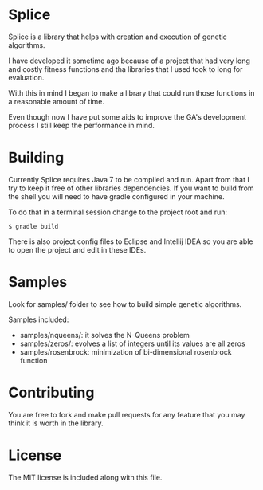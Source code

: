 Splice
==================
Splice is a library that helps with creation and execution of genetic algorithms.

I have developed it sometime ago because of a project that had very long and costly fitness functions and tha libraries
that I used took to long for evaluation.

With this in mind I began to make a library that could run those functions in a reasonable amount of time.

Even though now I have put some aids to improve the GA's development process I still keep the performance in mind.

Building
==================
Currently Splice requires Java 7 to be compiled and run.
Apart from that I try to keep it free of other libraries dependencies.
If you want to build from the shell you will need to have gradle configured in your machine.

To do that in a terminal session change to the project root and run:

```
$ gradle build
```

There is also project config files to Eclipse and Intellij IDEA so you are able to open the project and edit in these
IDEs.

Samples
==================
Look for samples/ folder to see how to build simple genetic algorithms.

Samples included:

* samples/nqueens/: it solves the N-Queens problem
* samples/zeros/: evolves a list of integers until its values are all zeros
* samples/rosenbrock: minimization of bi-dimensional rosenbrock function

Contributing
==================
You are free to fork and make pull requests for any feature that you may think it is worth in the library.

License
==================
The MIT license is included along with this file.